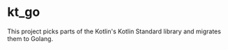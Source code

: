 # kt_go
This project picks parts of the Kotlin's Kotlin Standard library and migrates them to Golang. 
